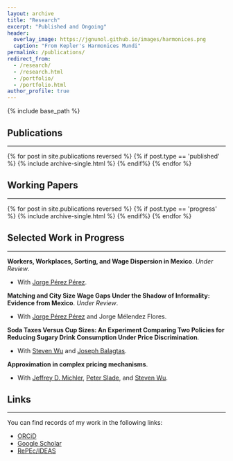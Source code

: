 ```yaml
---
layout: archive
title: "Research"
excerpt: "Published and Ongoing"
header:
  overlay_image: https://jgnunol.github.io/images/harmonices.png
  caption: "From Kepler's Harmonices Mundi"
permalink: /publications/
redirect_from: 
  - /research/
  - /research.html
  - /portfolio/
  - /portfolio.html
author_profile: true
---
```

{% include base_path %}


## Publications
-------

{% for post in site.publications reversed %}
	{% if post.type == 'published' %}
		{% include archive-single.html %}
	{% endif%}
{% endfor %}

## Working Papers
-------

{% for post in site.publications reversed %}
	{% if post.type == 'progress' %}
		{% include archive-single.html %}
	{% endif%}
{% endfor %}


## Selected Work in Progress
-------

**Workers, Workplaces, Sorting, and Wage Dispersion in Mexico**. *Under Review*.
- With [Jorge Pérez Pérez](https://jorgeperezperez.com/). 

**Matching and City Size Wage Gaps Under the Shadow of Informality: Evidence from Mexico**. *Under Review*.
- With [Jorge Pérez Pérez](https://jorgeperezperez.com/) and Jorge Mélendez Flores. 

**Soda Taxes Versus Cup Sizes: An Experiment Comparing Two Policies for Reducing Sugary Drink Consumption Under Price Discrimination**.
- With [Steven Wu](https://ag.purdue.edu/agecon/Pages/profile.aspx?strAlias=sywu) and [Joseph Balagtas](https://ag.purdue.edu/department/agecon/directory.html#/balagtas). 

**Approximation in complex pricing mechanisms**. 
- With [Jeffrey D. Michler](https://jeffmichler.com/), [Peter Slade](https://sites.google.com/site/sladepeterjoel/), and [Steven Wu](https://ag.purdue.edu/agecon/Pages/profile.aspx?strAlias=sywu).




## Links
-------

You can find records of my work in the following links:

* [ORCiD](https://orcid.org/0000-0001-9735-6801)
* [Google Scholar](https://scholar.google.ca/citations?user=udjj4tsAAAAJ&hl=en)
* [RePEc/IDEAS](https://ideas.repec.org/e/pnu115.html)


